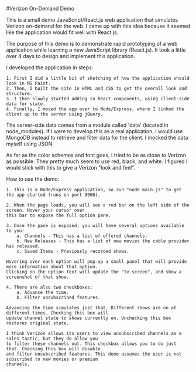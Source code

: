 #Verizon On-Demand Demo

This is a small demo JavaScript/React.js web application that simulates Verizon on-demand for the web.
I came up with this idea because it seemed like the application would fit well with React.js.

The purpose of this demo is to demonstrate rapid prototyping of a web application while learning a new
JavaScript library (React.js). It took a little over 4 days to design and implement this application.

I developed the application in steps:

	1. First I did a little bit of sketching of how the application should look in MS Paint.
	2. Then, I built the site in HTML and CSS to get the overall look and structure.
	3. I then slowly started adding in React components, using client-side data for state.
	4. Finally, I moved the app over to Node/Express, where I linked the client up to the server using jQuery.

The server-side data comes from a module called 'data' (located in node_modules). If I were to develop this
as a real application, I would use MongoDB instead to retrieve and filter data for the client. I mocked the
data myself using JSON.

As far as the color schemes and font goes, I tried to be as close to Verizon as possible. They pretty much seem
to use red, black, and white. I figured I would stick with this to give a Verizon "look and feel".

How to use the demo:

	1. This is a Node/Express application, so run "node main.js" to get the app started (runs on port 8000).

	2. When the page loads, you will see a red bar on the left side of the screen. Hover your cursor over
	this bar to expose the full option pane.

	3. Once the pane is exposed, you will have several options available to you:
		a. Channels - This has a list of offered channels.
		b. New Releases - This has a list of new movies the cable provider has released.
		c. Saved Items - Previously recorded shows.

	Hovering over each option will pop-up a small panel that will provide more information about that option.
	Clicking on the option text will update the "tv screen", and show a screenshot of that show.

	4. There are also two checkboxes:
		a. Advance the time.
		b. Filter unsubscribed features.

	Advancing the time simulates just that. Different shows are on at different times. Checking this box will
	update channel state to shows currently on. Unchecking this box restores original state.

	I think Verizon allows its users to view unsubscribed channels as a sales tactic, but they do allow you
	to filter these channels out. This checkbox allows you to do just that. Checking this box will disable
	and filter unsubscribed features. This demo assumes the user is not subscribed to new movies or premium
	channels.